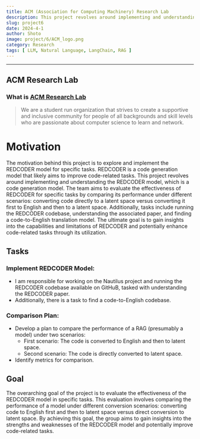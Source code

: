 ```yaml
---
title: ACM (Association for Computing Machinery) Research Lab
description: This project revolves around implementing and understanding the REDCODER model, which is a code generation model. The team aims to evaluate the effectiveness of REDCODER for specific tasks by comparing its performance under different scenarios
slug: project6
date: 2024-4-1
author: Shoto
image: project/6/ACM_logo.png
category: Research
tags: [ LLM, Natural Language, LangChain, RAG ]
---
```

---

## ACM Research Lab
### What is [ACM Research Lab](https://ucscacm.vercel.app/) 
> We are a student run organization that strives to create a supportive and inclusive community for people of all backgrounds and skill levels who are passionate about computer science to learn and network.

# Motivation

The motivation behind this project is to explore and implement the REDCODER model for specific tasks. REDCODER is a code generation model that likely aims to improve code-related tasks. This project revolves around implementing and understanding the REDCODER model, which is a code generation model. The team aims to evaluate the effectiveness of REDCODER for specific tasks by comparing its performance under different scenarios: converting code directly to a latent space versus converting it first to English and then to a latent space. Additionally, tasks include running the REDCODER codebase, understanding the associated paper, and finding a code-to-English translation model. The ultimate goal is to gain insights into the capabilities and limitations of REDCODER and potentially enhance code-related tasks through its utilization.

<!-- ![alt](/project/6/meeting.png) -->

## Tasks

### Implement REDCODER Model:

- I am responsible for working on the Nautilus project and running the REDCODER codebase available on GitHuB, tasked with understanding the REDCODER paper.
- Additionally, there is a task to find a code-to-English codebase.

### Comparison Plan:

- Develop a plan to compare the performance of a RAG (presumably a model) under two scenarios:
  - First scenario: The code is converted to English and then to latent space.
  - Second scenario: The code is directly converted to latent space.
- Identify metrics for comparison.

## Goal

The overarching goal of the project is to evaluate the effectiveness of the REDCODER model in specific tasks. This evaluation involves comparing the performance of a model under different conversion scenarios: converting code to English first and then to latent space versus direct conversion to latent space. By achieving this goal, the group aims to gain insights into the strengths and weaknesses of the REDCODER model and potentially improve code-related tasks.
